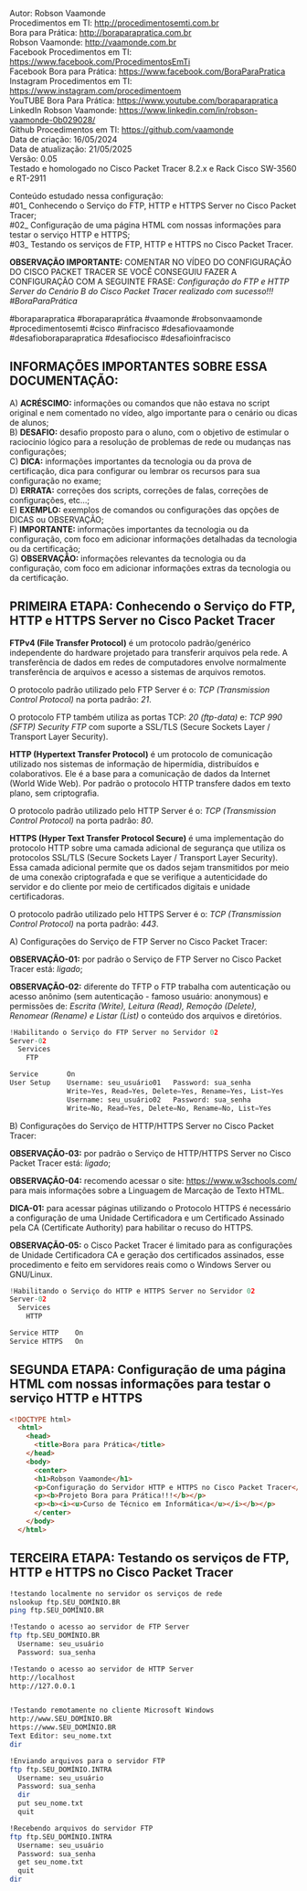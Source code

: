 Autor: Robson Vaamonde<br>
Procedimentos em TI: http://procedimentosemti.com.br<br>
Bora para Prática: http://boraparapratica.com.br<br>
Robson Vaamonde: http://vaamonde.com.br<br>
Facebook Procedimentos em TI: https://www.facebook.com/ProcedimentosEmTi<br>
Facebook Bora para Prática: https://www.facebook.com/BoraParaPratica<br>
Instagram Procedimentos em TI: https://www.instagram.com/procedimentoem<br>
YouTUBE Bora Para Prática: https://www.youtube.com/boraparapratica<br>
LinkedIn Robson Vaamonde: https://www.linkedin.com/in/robson-vaamonde-0b029028/<br>
Github Procedimentos em TI: https://github.com/vaamonde<br>
Data de criação: 16/05/2024<br>
Data de atualização: 21/05/2025<br>
Versão: 0.05<br>
Testado e homologado no Cisco Packet Tracer 8.2.x e Rack Cisco SW-3560 e RT-2911

Conteúdo estudado nessa configuração:<br>
#01_ Conhecendo o Serviço do FTP, HTTP e HTTPS Server no Cisco Packet Tracer;<br>
#02_ Configuração de uma página HTML com nossas informações para testar o serviço HTTP e HTTPS;<br>
#03_ Testando os serviços de FTP, HTTP e HTTPS no Cisco Packet Tracer.<br>

**OBSERVAÇÃO IMPORTANTE:** COMENTAR NO VÍDEO DO CONFIGURAÇÃO DO CISCO PACKET TRACER SE VOCÊ CONSEGUIU FAZER A CONFIGURAÇÃO COM A SEGUINTE FRASE: *Configuração do FTP e HTTP Server do Cenário B do Cisco Packet Tracer realizado com sucesso!!! #BoraParaPrática*

#boraparapratica #boraparaprática #vaamonde #robsonvaamonde #procedimentosemti #cisco #infracisco #desafiovaamonde #desafioboraparapratica #desafiocisco #desafioinfracisco

## INFORMAÇÕES IMPORTANTES SOBRE ESSA DOCUMENTAÇÃO:

A) **ACRÉSCIMO:** informações ou comandos que não estava no script original e nem comentado no vídeo, algo importante para o cenário ou dicas de alunos;<br>
B) **DESAFIO:** desafio proposto para o aluno, com o objetivo de estimular o raciocínio lógico para a resolução de problemas de rede ou mudanças nas configurações;<br>
C) **DICA:** informações importantes da tecnologia ou da prova de certificação, dica para configurar ou lembrar os recursos para sua configuração no exame;<br>
D) **ERRATA:** correções dos scripts, correções de falas, correções de configurações, etc...;<br>
E) **EXEMPLO:** exemplos de comandos ou configurações das opções de DICAS ou OBSERVAÇÃO;<br>
F) **IMPORTANTE:** informações importantes da tecnologia ou da configuração, com foco em adicionar informações detalhadas da tecnologia ou da certificação;<br>
G) **OBSERVAÇÃO:** informações relevantes da tecnologia ou da configuração, com foco em adicionar informações extras da tecnologia ou da certificação.

## PRIMEIRA ETAPA: Conhecendo o Serviço do FTP, HTTP e HTTPS Server no Cisco Packet Tracer

**FTPv4 (File Transfer Protocol)** é um protocolo padrão/genérico independente do hardware projetado para transferir arquivos pela rede. A transferência de dados em redes de computadores envolve normalmente transferência de arquivos e acesso a sistemas de arquivos remotos.

O protocolo padrão utilizado pelo FTP Server é o: *TCP (Transmission Control Protocol)* na porta padrão: *21*.

O protocolo FTP também utiliza as portas TCP: *20 (ftp-data)* e: *TCP 990 (SFTP) Security FTP* com suporte a SSL/TLS (Secure Sockets Layer / Transport Layer Security).

**HTTP (Hypertext Transfer Protocol)** é um protocolo de comunicação utilizado nos sistemas de informação de hipermídia, distribuídos e colaborativos. Ele é a base para a comunicação de dados da Internet (World Wide Web). Por padrão o protocolo HTTP transfere dados em texto plano, sem criptografia.

O protocolo padrão utilizado pelo HTTP Server é o: *TCP (Transmission Control Protocol)* na porta padrão: *80*.

**HTTPS (Hyper Text Transfer Protocol Secure)** é uma implementação do protocolo HTTP sobre uma camada adicional de segurança que utiliza os protocolos SSL/TLS (Secure Sockets Layer / Transport Layer Security). Essa camada adicional permite que os dados sejam transmitidos por meio de uma conexão criptografada e que se verifique a autenticidade do servidor e do cliente por meio de certificados digitais e unidade certificadoras.

O protocolo padrão utilizado pelo HTTPS Server é o: *TCP (Transmission Control Protocol)* na porta padrão: *443*.

A) Configurações do Serviço de FTP Server no Cisco Packet Tracer:

**OBSERVAÇÃO-01:** por padrão o Serviço de FTP Server no Cisco Packet Tracer está: *ligado*;

**OBSERVAÇÃO-02:** diferente do TFTP o FTP trabalha com autenticação ou acesso anônimo (sem autenticação - famoso usuário: anonymous) e permissões de: *Escrita (Write), Leitura (Read), Remoção (Delete), Renomear (Rename) e Listar (List)* o conteúdo dos arquivos e diretórios.

```python
!Habilitando o Serviço do FTP Server no Servidor 02
Server-02
  Services
    FTP

Service       On
User Setup    Username: seu_usuário01   Password: sua_senha
              Write=Yes, Read=Yes, Delete=Yes, Rename=Yes, List=Yes
              Username: seu_usuário02   Password: sua_senha
              Write=No, Read=Yes, Delete=No, Rename=No, List=Yes
```

B) Configurações do Serviço de HTTP/HTTPS Server no Cisco Packet Tracer:

**OBSERVAÇÃO-03:** por padrão o Serviço de HTTP/HTTPS Server no Cisco Packet Tracer está: *ligado*;

**OBSERVAÇÃO-04:** recomendo acessar o site: https://www.w3schools.com/ para mais informações sobre a Linguagem de Marcação de Texto HTML.

**DICA-01:** para acessar páginas utilizando o Protocolo HTTPS é necessário a configuração de uma Unidade Certificadora e um Certificado Assinado pela CA (Certificate Authority) para habilitar o recuso do HTTPS.

**OBSERVAÇÃO-05:** o Cisco Packet Tracer é limitado para as configurações de Unidade Certificadora CA e geração dos certificados assinados, esse procedimento e feito em servidores reais como o Windows Server ou GNU/Linux.

```python
!Habilitando o Serviço do HTTP e HTTPS Server no Servidor 02
Server-02
  Services
    HTTP

Service HTTP    On
Service HTTPS   On
```

## SEGUNDA ETAPA: Configuração de uma página HTML com nossas informações para testar o serviço HTTP e HTTPS
```html
<!DOCTYPE html>
  <html>
    <head>
      <title>Bora para Prática</title>
    </head>
    <body>
      <center>
      <h1>Robson Vaamonde</h1>
      <p>Configuração do Servidor HTTP e HTTPS no Cisco Packet Tracer</p>
      <p><b>Projeto Bora para Prática!!!</b></p>
      <p><b><i><u>Curso de Técnico em Informática</u></i></b></p>
      </center>
    </body>
  </html>
```

## TERCEIRA ETAPA: Testando os serviços de FTP, HTTP e HTTPS no Cisco Packet Tracer

```bash
!testando localmente no servidor os serviços de rede
nslookup ftp.SEU_DOMÍNIO.BR
ping ftp.SEU_DOMÍNIO.BR

!Testando o acesso ao servidor de FTP Server
ftp ftp.SEU_DOMÍNIO.BR
  Username: seu_usuário
  Password: sua_senha

!Testando o acesso ao servidor de HTTP Server
http://localhost
http://127.0.0.1


!Testando remotamente no cliente Microsoft Windows
http://www.SEU_DOMÍNIO.BR
https://www.SEU_DOMÍNIO.BR
Text Editor: seu_nome.txt
dir

!Enviando arquivos para o servidor FTP
ftp ftp.SEU_DOMÍNIO.INTRA
  Username: seu_usuário
  Password: sua_senha
  dir
  put seu_nome.txt
  quit

!Recebendo arquivos do servidor FTP
ftp ftp.SEU_DOMÍNIO.INTRA
  Username: seu_usuário
  Password: sua_senha
  get seu_nome.txt
  quit
dir
```